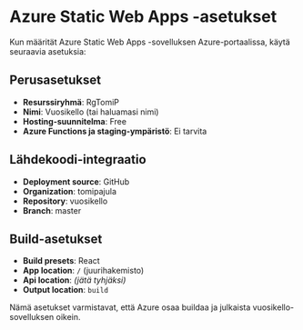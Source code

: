 # Azure Static Web Apps -asetukset

Kun määrität Azure Static Web Apps -sovelluksen Azure-portaalissa, käytä seuraavia asetuksia:

## Perusasetukset
- **Resurssiryhmä**: RgTomiP
- **Nimi**: Vuosikello (tai haluamasi nimi)
- **Hosting-suunnitelma**: Free
- **Azure Functions ja staging-ympäristö**: Ei tarvita

## Lähdekoodi-integraatio
- **Deployment source**: GitHub
- **Organization**: tomipajula
- **Repository**: vuosikello
- **Branch**: master

## Build-asetukset
- **Build presets**: React
- **App location**: `/` (juurihakemisto)
- **Api location**: _(jätä tyhjäksi)_
- **Output location**: `build`

Nämä asetukset varmistavat, että Azure osaa buildaa ja julkaista vuosikello-sovelluksen oikein. 